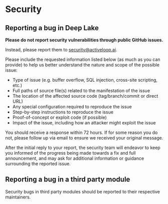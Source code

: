 # Security

## Reporting a bug in Deep Lake

**Please do not report security vulnerabilities through public GitHub issues.**

Instead, please report them to [security@activeloop.ai](mailto:security@activeloop.ai).

Please include the requested information listed below (as much as you can provide) to help us better understand the nature and scope of the possible issue:

* Type of issue (e.g. buffer overflow, SQL injection, cross-site scripting, etc.)
* Full paths of source file(s) related to the manifestation of the issue
* The location of the affected source code (tag/branch/commit or direct URL)
* Any special configuration required to reproduce the issue
* Step-by-step instructions to reproduce the issue
* Proof-of-concept or exploit code (if possible)
* Impact of the issue, including how an attacker might exploit the issue

You should receive a response within 72 hours. If for some reason you do not, please follow up via email to ensure we received your original message. 

After the initial reply to your report, the security team will endeavor to keep
you informed of the progress being made towards a fix and full announcement,
and may ask for additional information or guidance surrounding the reported
issue.

## Reporting a bug in a third party module

Security bugs in third party modules should be reported to their respective
maintainers.
